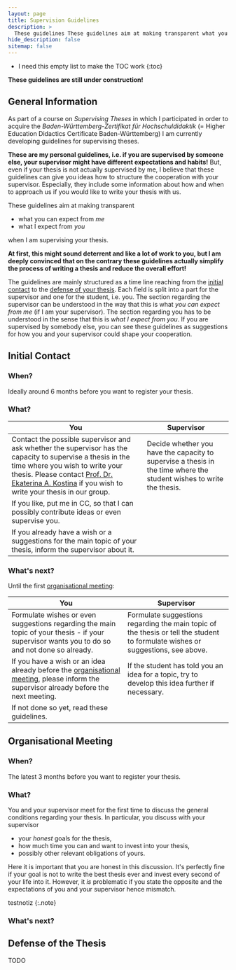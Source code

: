 ```yaml
---
layout: page
title: Supervision Guidelines
description: >
  These guidelines These guidelines aim at making transparent what you can expect from me and what I expect from you when I am supervising your thesis.
hide_description: false
sitemap: false
---
```


* I need this empty list to make the TOC work
{:toc}

**These guidelines are still under construction!**

## General Information

As part of a course on *Supervising Theses* in which I participated in order to acquire the *Baden-Württemberg-Zertifikat für Hochschuldidaktik* (= Higher Education Didactics Certificate Baden-Württemberg) I am currently developing guidelines for supervising theses. 

**These are my personal guidelines, i.e. if you are supervised by someone else, your supervisor might have different expectations and habits!** But, even if your thesis is not actually supervised by me, I believe that these guidelines can give you ideas how to structure the cooperation with your supervisor. Especially, they include some information about how and when to approach us if you would like to write your thesis with us.

These guidelines aim at making transparent
  - what you can expect from *me*
  - what I expect from *you*

when I am supervising your thesis.

**At first, this might sound deterrent and like a lot of work to you, but I am deeply convinced that on the contrary these guidelines actually simplify the process of writing a thesis and reduce the overall effort!**

The guidelines are mainly structured as a time line reaching from the [initial contact][init] to the [defense of your thesis][defense]. Each field is split into a part for the supervisor and one for the student, i.e. you. The section regarding the supervisor can be understood in the way that this is what *you can expect from me* (if I am your supervisor). The section regarding you has to be understood in the sense that this is *what I expect from you*. If you are supervised by somebody else, you can see these guidelines as suggestions for how you and your supervisor could shape your cooperation.

## Initial Contact

### When?
Ideally around 6 months before you want to register your thesis. 

### What?

<!-- **You:** 
- Contact the possible supervisor and ask whether the supervisor has the capacity to supervise a thesis in the time where you wish to write your thesis. Please contact [Prof. Dr. Ekaterina A. Kostina][ekaterina] if you wish to write your thesis in our group. 
- If you like, put me in CC, so that I can possibly contribute ideas or even supervise you. 
- If you already have a wish or a suggestions for the main topic of your thesis, inform the supervisor about it.

**Supervisor:** 
- Decide whether you have the capacity to supervise a thesis in the time where the student wishes to write the thesis. -->

| You | Supervisor|
|-----|-----------|
| Contact the possible supervisor and ask whether the supervisor has the capacity to supervise a thesis in the time where you wish to write your thesis. Please contact [Prof. Dr. Ekaterina A. Kostina][ekaterina] if you wish to write your thesis in our group. | Decide whether you have the capacity to supervise a thesis in the time where the student wishes to write the thesis.|
| If you like, put me in CC, so that I can possibly contribute ideas or even supervise you. | |
| If you already have a wish or a suggestions for the main topic of your thesis, inform the supervisor about it. | | 

### What's next?

Until the first [organisational meeting][orga_meet]:

| You | Supervisor|
|-----|-----------|
| Formulate wishes or even suggestions regarding the main topic of your thesis - if your supervisor wants you to do so and not done so already. | Formulate suggestions regarding the main topic of the thesis or tell the student to formulate wishes or suggestions, see above. |
| If you have a wish or an idea already before the [organisational meeting][orga_meet], please inform the supervisor already before the next meeting. | If the student has told you an idea for a topic, try to develop this idea further if necessary. |
| If not done so yet, read these guidelines. | |

<!-- **You:** Formulate wishes or even suggestions regarding the main topic of your thesis - if your supervisor wants you to do so and not done so already. If you have a wish or an idea already before the [organisational meeting][orga_meet], please inform the supervisor already before the next meeting. 

**Supervisor:** Formulate suggestions regarding the main topic of the thesis or tell the student to formulate wishes or suggestions, see above. If the student has told you an idea for a topic, try to develop this idea further if necessary. -->

## Organisational Meeting

### When?

The latest 3 months before you want to register your thesis.

### What?

You and your supervisor meet for the first time to discuss the general conditions regarding your thesis. In particular, you discuss with your supervisor
  - your *honest* goals for the thesis,
  - how much time you can and want to invest into your thesis,
  - possibly other relevant obligations of yours.

Here it is important that you are honest in this discussion. It's perfectly fine if your goal is not to write the best thesis ever and invest every second of your life into it. However, it *is* problematic if you state the opposite and the expectations of you and your supervisor hence mismatch. 

testnotiz
{:.note}


### What's next?

## Defense of the Thesis

TODO

[init]: #initial-contact
[orga_meet]: #organisational-meeting
[defense]: #defense-of-the-thesis
[ekaterina]: mailto:ekaterina_(dot)_kostina_(at)_iwr_(dot)_uni-heidelberg_(dot)_de
